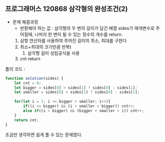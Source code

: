 ## 프로그래머스 120868 **삼각형의 완성조건(2)**

- 문제 해결과정
    - 반환해야 하는 값 : 삼각형의 두 변의 길이가 담긴 배열 sides가 매개변수로 주어질때, 나머지 한 변이 될 수 있는 정수의 개수를 return.
    1. 삼항 연산자를 사용하여 주어진 길이의 최소, 최대를 구한다
    2. 최소+최대의 크기만큼 반복t
        1. 삼각형 길이 성립공식을 사용
    3. cnt return

풀이 코드 :

```jsx
function solution(sides) {
    let cnt = 0;
    let bigger = sides[0] > sides[1] ? sides[0] : sides[1];
    let smaller = sides[0] < sides[1] ? sides[0] : sides[1];
    
    for(let i = 1; i <= bigger + smaller; i++){
        if((i <= bigger) && (i + smaller > bigger)) cnt++;
        else if((i > bigger) && (bigger + smaller > i)) cnt++;
    }
    return cnt;
}
```

조금만 생각하면 쉽게 풀 수 있는 문제였다.
